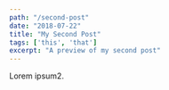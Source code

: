 ```yaml
---
path: "/second-post"
date: "2018-07-22"
title: "My Second Post"
tags: ['this', 'that']
excerpt: "A preview of my second post"
---
```

Lorem ipsum2.
